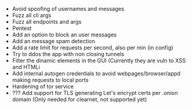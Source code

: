 - Avoid spoofing of usernames and messages
- Fuzz all cli args
- Fuzz all endpoints and args
- Pentest
- Add an option to block an user messages
- Add an message spam detection
- Add a rate limit for requests per second, also per min (in config)
- Try to ddos the app with non closing tunnels
- Filter the dinamic elements in the GUI (Currently they are vuln to XSS and HTMLi
- Add internal autogen credentials to avoid webpages/browser/appd making requests to local ports
- Hardening of tor service
- ??? Add support for TLS generating Let's encrypt certs per .onion domain (Only needed for clearnet, not supported yet)
